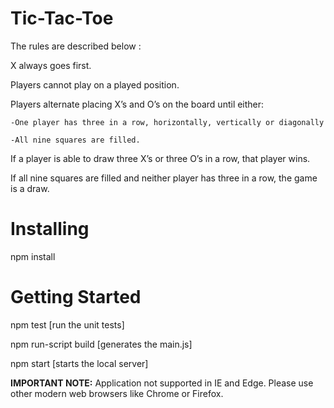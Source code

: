 # Tic-Tac-Toe
The rules are described below :

X always goes first.

Players cannot play on a played position.

Players alternate placing X’s and O’s on the board until either:

    -One player has three in a row, horizontally, vertically or diagonally

    -All nine squares are filled.

If a player is able to draw three X’s or three O’s in a row, that player wins.

If all nine squares are filled and neither player has three in a row, the game is a draw.

Installing
==========
npm install

Getting Started
===============
npm test [run the unit tests]

npm run-script build [generates the main.js]

npm start [starts the local server]

**IMPORTANT NOTE:** Application not supported in IE and Edge. Please use other modern web browsers like Chrome or Firefox.